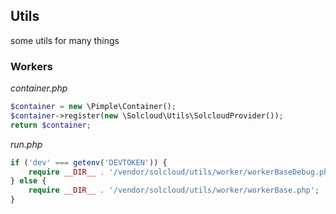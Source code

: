 ## Utils

some utils for many things

### Workers

_container.php_

```php
$container = new \Pimple\Container();
$container->register(new \Solcloud\Utils\SolcloudProvider());
return $container;
```

_run.php_

```php
if ('dev' === getenv('DEVTOKEN')) {
    require __DIR__ . '/vendor/solcloud/utils/worker/workerBaseDebug.php';
} else {
    require __DIR__ . '/vendor/solcloud/utils/worker/workerBase.php';
}
```
